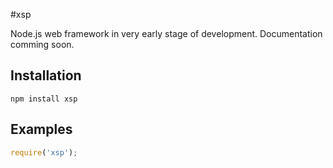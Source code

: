 #xsp

Node.js web framework in very early stage of development. Documentation comming soon.

## Installation

    npm install xsp
    
## Examples

```javascript
require('xsp'); 
```
